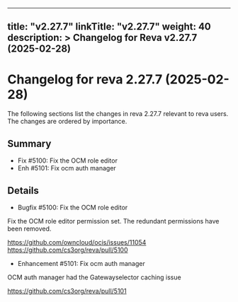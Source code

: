 
---
title: "v2.27.7"
linkTitle: "v2.27.7"
weight: 40
description: >
  Changelog for Reva v2.27.7 (2025-02-28)
---

Changelog for reva 2.27.7 (2025-02-28)
=======================================

The following sections list the changes in reva 2.27.7 relevant to
reva users. The changes are ordered by importance.

Summary
-------

*   Fix #5100: Fix the OCM role editor
*   Enh #5101: Fix ocm auth manager

Details
-------

*   Bugfix #5100: Fix the OCM role editor

   Fix the OCM role editor permission set. The redundant permissions have been removed.

   https://github.com/owncloud/ocis/issues/11054
   https://github.com/cs3org/reva/pull/5100

*   Enhancement #5101: Fix ocm auth manager

   OCM auth manager had the Gatewayselector caching issue

   https://github.com/cs3org/reva/pull/5101

